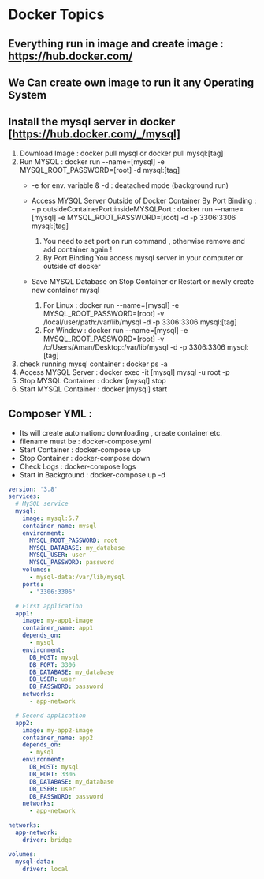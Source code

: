 # Docker Topics
## Everything run in image and create image : https://hub.docker.com/
## We Can create own image to run it any Operating System

## Install the mysql server in docker [https://hub.docker.com/_/mysql]
1. Download Image : docker pull mysql or  docker pull mysql:[tag]
2. Run MYSQL : docker run --name=[mysql] -e MYSQL_ROOT_PASSWORD=[root] -d mysql:[tag]
     -  -e for env. variable & -d : deatached mode (background run)
     -  Access MYSQL Server Outside of Docker Container By Port Binding :  - p outsideContainerPort:insideMYSQLPort
         : docker run --name=[mysql] -e MYSQL_ROOT_PASSWORD=[root] -d -p 3306:3306 mysql:[tag]
        1. You need to set port on run command , otherwise remove and add container again    !
        2. By Port Binding You access mysql server in your computer or outside of docker
        
     -  Save MYSQL Database on Stop Container or Restart or newly create new container mysql
          1. For Linux : docker run --name=[mysql] -e MYSQL_ROOT_PASSWORD=[root] -v  /local/user/path:/var/lib/mysql -d -p 3306:3306 mysql:[tag]
          2. For Window : docker run --name=[mysql] -e MYSQL_ROOT_PASSWORD=[root] -v /c/Users/Aman/Desktop:/var/lib/mysql -d -p 3306:3306 mysql:[tag]
3. check running mysql container : docker ps -a
4. Access MYSQL Server : docker exec -it [mysql] mysql -u root -p
5. Stop MYSQL Container : docker [mysql] stop
6. Start MYSQL Container : docker [mysql] start 


## Composer YML : 
- Its will create automationc downloading , create container etc.
- filename must be : docker-compose.yml
- Start Container : docker-compose up
- Stop Container : docker-compose down
- Check Logs : docker-compose logs
- Start in Background : docker-compose up -d
```yaml
version: '3.8'
services:
  # MySQL service
  mysql:
    image: mysql:5.7
    container_name: mysql
    environment:
      MYSQL_ROOT_PASSWORD: root
      MYSQL_DATABASE: my_database
      MYSQL_USER: user
      MYSQL_PASSWORD: password
    volumes:
      - mysql-data:/var/lib/mysql
    ports:
      - "3306:3306"

  # First application
  app1:
    image: my-app1-image
    container_name: app1
    depends_on:
      - mysql
    environment:
      DB_HOST: mysql
      DB_PORT: 3306
      DB_DATABASE: my_database
      DB_USER: user
      DB_PASSWORD: password
    networks:
      - app-network

  # Second application
  app2:
    image: my-app2-image
    container_name: app2
    depends_on:
      - mysql
    environment:
      DB_HOST: mysql
      DB_PORT: 3306
      DB_DATABASE: my_database
      DB_USER: user
      DB_PASSWORD: password
    networks:
      - app-network

networks:
  app-network:
    driver: bridge

volumes:
  mysql-data:
    driver: local
```
